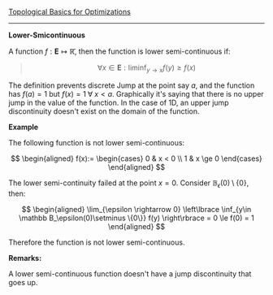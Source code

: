 [Topological Basics for Optimizations](Topological%20Basics%20for%20Optimizations.md)

---
**Lower-Smicontinuous**

A function $f: \mathbf{E}\mapsto \mathbb{\bar{R}}$, then the function is lower semi-continuous if: 

> $$
> \forall x \in \mathbf{E}: \liminf_{y\rightarrow x} f(y)\ge f(x)
> $$

The definition prevents discrete Jump at the point say $a$, and the function has $f(a) = 1$ but $f(x) = 1 \;\forall\; x < a$. Graphically it's saying that there is no upper jump in the value of the function. In the case of 1D, an upper jump discontinuity doesn't exist on the domain of the function. 

**Example**

The following function is not lower semi-continuous: 

$$
\begin{aligned}
    f(x):= 
    \begin{cases}
        0 & x < 0
        \\
        1 & x \ge 0    
    \end{cases}
\end{aligned}
$$

The lower semi-continuity failed at the point $x = 0$. Consider $\mathbb B_\epsilon(0)\setminus\{0\}$, then: 

$$
\begin{aligned}
    \lim_{\epsilon \rightarrow 0} 
    \left\lbrace
        \inf_{y\in \mathbb B_\epsilon(0)\setminus \{0\}} f(y)
    \right\rbrace 
    = 
    0 \le f(0) = 1
\end{aligned}
$$

Therefore the function is not lower semi-continuous. 


**Remarks:**

A lower semi-continuous function doesn't have a jump discontinuity that goes up. 

